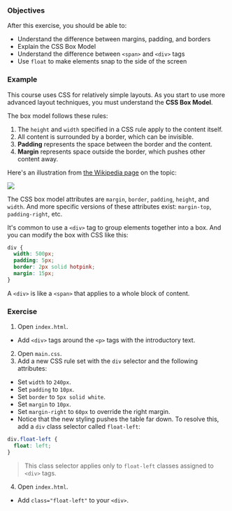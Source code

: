 ### Objectives

After this exercise, you should be able to:

- Understand the difference between margins, padding, and borders
- Explain the CSS Box Model
- Understand the difference between `<span>` and `<div>` tags
- Use `float` to make elements snap to the side of the screen

### Example

This course uses CSS for relatively simple layouts. As you start to use more advanced layout techniques, you must understand the **CSS Box Model**.

The box model follows these rules:

1. The `height` and `width` specified in a CSS rule apply to the content itself.
2. All content is surrounded by a border, which can be invisible.
3. **Padding** represents the space between the border and the content.
4. **Margin** represents space outside the border, which pushes other content away.

Here's an illustration from [the Wikipedia page](https://en.wikipedia.org/wiki/CSS_box_model) on the topic:

![](https://upload.wikimedia.org/wikipedia/commons/7/7a/Boxmodell-detail.png)

The CSS box model attributes are `margin`, `border`, `padding`, `height`, and `width`. And more specific versions of these attributes exist: `margin-top`, `padding-right`, etc.

It's common to use a `<div>` tag to group elements together into a box. And you can modify the box with CSS like this:

```css
div {
  width: 500px;
  padding: 5px;
  border: 2px solid hotpink;
  margin: 15px;
}
```

A `<div>` is like a `<span>` that applies to a whole block of content.

### Exercise

1. Open `index.html`.
- Add `<div>` tags around the `<p>` tags with the introductory text.
2. Open `main.css`.
3. Add a new CSS rule set with the `div` selector and the following attributes:
- Set `width` to `240px`.
- Set `padding` to `10px`.
- Set `border` to `5px solid white`.
- Set `margin` to `10px`.
- Set `margin-right` to `60px` to override the right margin.
- Notice that the new styling pushes the table far down. To resolve this, add a `div` class selector called `float-left`:

```css
div.float-left {
  float: left;
}
```

> This class selector applies only to `float-left` classes assigned to `<div>` tags.

4. Open `index.html`.
- Add `class="float-left"` to your `<div>`.
